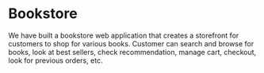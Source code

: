# Bookstore
We have built a bookstore web application that creates a storefront for customers to shop for various books.
Customer can search and browse for books, look at best sellers, check recommendation, manage cart, checkout, look for previous orders, etc.
